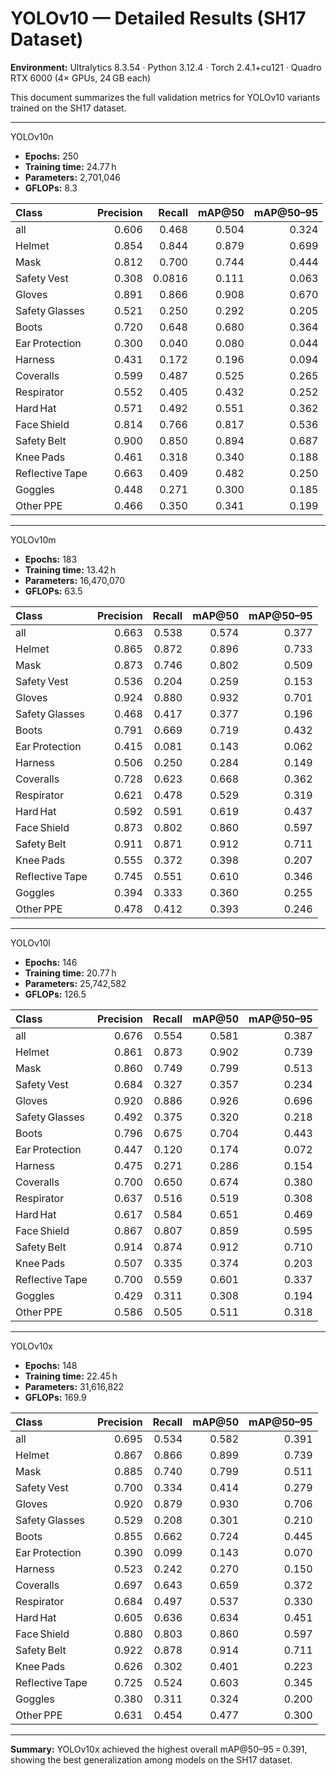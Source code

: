 # YOLOv10 — Detailed Results (SH17 Dataset)

**Environment:** Ultralytics 8.3.54 · Python 3.12.4 · Torch 2.4.1+cu121 · Quadro RTX 6000 (4× GPUs, 24 GB each)

This document summarizes the full validation metrics for YOLOv10 variants trained on the SH17 dataset.

---

 YOLOv10n
- **Epochs:** 250
- **Training time:** 24.77 h  
- **Parameters:** 2,701,046  
- **GFLOPs:** 8.3  

| Class | Precision | Recall | mAP@50 | mAP@50–95 |
|:------|-----------:|-------:|-------:|-----------:|
| all | 0.606 | 0.468 | 0.504 | 0.324 |
| Helmet | 0.854 | 0.844 | 0.879 | 0.699 |
| Mask | 0.812 | 0.700 | 0.744 | 0.444 |
| Safety Vest | 0.308 | 0.0816 | 0.111 | 0.063 |
| Gloves | 0.891 | 0.866 | 0.908 | 0.670 |
| Safety Glasses | 0.521 | 0.250 | 0.292 | 0.205 |
| Boots | 0.720 | 0.648 | 0.680 | 0.364 |
| Ear Protection | 0.300 | 0.040 | 0.080 | 0.044 |
| Harness | 0.431 | 0.172 | 0.196 | 0.094 |
| Coveralls | 0.599 | 0.487 | 0.525 | 0.265 |
| Respirator | 0.552 | 0.405 | 0.432 | 0.252 |
| Hard Hat | 0.571 | 0.492 | 0.551 | 0.362 |
| Face Shield | 0.814 | 0.766 | 0.817 | 0.536 |
| Safety Belt | 0.900 | 0.850 | 0.894 | 0.687 |
| Knee Pads | 0.461 | 0.318 | 0.340 | 0.188 |
| Reflective Tape | 0.663 | 0.409 | 0.482 | 0.250 |
| Goggles | 0.448 | 0.271 | 0.300 | 0.185 |
| Other PPE | 0.466 | 0.350 | 0.341 | 0.199 |

---

YOLOv10m
- **Epochs:** 183
- **Training time:** 13.42 h  
- **Parameters:** 16,470,070  
- **GFLOPs:** 63.5  

| Class | Precision | Recall | mAP@50 | mAP@50–95 |
|:------|-----------:|-------:|-------:|-----------:|
| all | 0.663 | 0.538 | 0.574 | 0.377 |
| Helmet | 0.865 | 0.872 | 0.896 | 0.733 |
| Mask | 0.873 | 0.746 | 0.802 | 0.509 |
| Safety Vest | 0.536 | 0.204 | 0.259 | 0.153 |
| Gloves | 0.924 | 0.880 | 0.932 | 0.701 |
| Safety Glasses | 0.468 | 0.417 | 0.377 | 0.196 |
| Boots | 0.791 | 0.669 | 0.719 | 0.432 |
| Ear Protection | 0.415 | 0.081 | 0.143 | 0.062 |
| Harness | 0.506 | 0.250 | 0.284 | 0.149 |
| Coveralls | 0.728 | 0.623 | 0.668 | 0.362 |
| Respirator | 0.621 | 0.478 | 0.529 | 0.319 |
| Hard Hat | 0.592 | 0.591 | 0.619 | 0.437 |
| Face Shield | 0.873 | 0.802 | 0.860 | 0.597 |
| Safety Belt | 0.911 | 0.871 | 0.912 | 0.711 |
| Knee Pads | 0.555 | 0.372 | 0.398 | 0.207 |
| Reflective Tape | 0.745 | 0.551 | 0.610 | 0.346 |
| Goggles | 0.394 | 0.333 | 0.360 | 0.255 |
| Other PPE | 0.478 | 0.412 | 0.393 | 0.246 |

---

YOLOv10l
- **Epochs:** 146  
- **Training time:** 20.77 h  
- **Parameters:** 25,742,582  
- **GFLOPs:** 126.5  

| Class | Precision | Recall | mAP@50 | mAP@50–95 |
|:------|-----------:|-------:|-------:|-----------:|
| all | 0.676 | 0.554 | 0.581 | 0.387 |
| Helmet | 0.861 | 0.873 | 0.902 | 0.739 |
| Mask | 0.860 | 0.749 | 0.799 | 0.513 |
| Safety Vest | 0.684 | 0.327 | 0.357 | 0.234 |
| Gloves | 0.920 | 0.886 | 0.926 | 0.696 |
| Safety Glasses | 0.492 | 0.375 | 0.320 | 0.218 |
| Boots | 0.796 | 0.675 | 0.704 | 0.443 |
| Ear Protection | 0.447 | 0.120 | 0.174 | 0.072 |
| Harness | 0.475 | 0.271 | 0.286 | 0.154 |
| Coveralls | 0.700 | 0.650 | 0.674 | 0.380 |
| Respirator | 0.637 | 0.516 | 0.519 | 0.308 |
| Hard Hat | 0.617 | 0.584 | 0.651 | 0.469 |
| Face Shield | 0.867 | 0.807 | 0.859 | 0.595 |
| Safety Belt | 0.914 | 0.874 | 0.912 | 0.710 |
| Knee Pads | 0.507 | 0.335 | 0.374 | 0.203 |
| Reflective Tape | 0.700 | 0.559 | 0.601 | 0.337 |
| Goggles | 0.429 | 0.311 | 0.308 | 0.194 |
| Other PPE | 0.586 | 0.505 | 0.511 | 0.318 |

---

 YOLOv10x
- **Epochs:** 148  
- **Training time:** 22.45 h  
- **Parameters:** 31,616,822  
- **GFLOPs:** 169.9  

| Class | Precision | Recall | mAP@50 | mAP@50–95 |
|:------|-----------:|-------:|-------:|-----------:|
| all | 0.695 | 0.534 | 0.582 | 0.391 |
| Helmet | 0.867 | 0.866 | 0.899 | 0.739 |
| Mask | 0.885 | 0.740 | 0.799 | 0.511 |
| Safety Vest | 0.700 | 0.334 | 0.414 | 0.279 |
| Gloves | 0.920 | 0.879 | 0.930 | 0.706 |
| Safety Glasses | 0.529 | 0.208 | 0.301 | 0.210 |
| Boots | 0.855 | 0.662 | 0.724 | 0.445 |
| Ear Protection | 0.390 | 0.099 | 0.143 | 0.070 |
| Harness | 0.523 | 0.242 | 0.270 | 0.150 |
| Coveralls | 0.697 | 0.643 | 0.659 | 0.372 |
| Respirator | 0.684 | 0.497 | 0.537 | 0.330 |
| Hard Hat | 0.605 | 0.636 | 0.634 | 0.451 |
| Face Shield | 0.880 | 0.803 | 0.860 | 0.597 |
| Safety Belt | 0.922 | 0.878 | 0.914 | 0.711 |
| Knee Pads | 0.626 | 0.302 | 0.401 | 0.223 |
| Reflective Tape | 0.725 | 0.524 | 0.603 | 0.345 |
| Goggles | 0.380 | 0.311 | 0.324 | 0.200 |
| Other PPE | 0.631 | 0.454 | 0.477 | 0.300 |

---

**Summary:** YOLOv10x achieved the highest overall mAP@50–95 = 0.391, showing the best generalization among models on the SH17 dataset.
